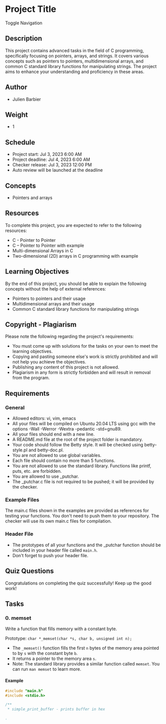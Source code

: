 # Project Title

Toggle Navigation

## Description

This project contains advanced tasks in the field of C programming, specifically focusing on pointers, arrays, and strings. It covers various concepts such as pointers to pointers, multidimensional arrays, and common C standard library functions for manipulating strings. The project aims to enhance your understanding and proficiency in these areas.

## Author

- Julien Barbier

## Weight

- 1

## Schedule

- Project start: Jul 3, 2023 6:00 AM
- Project deadline: Jul 4, 2023 6:00 AM
- Checker release: Jul 3, 2023 12:00 PM
- Auto review will be launched at the deadline

## Concepts

- Pointers and arrays

## Resources

To complete this project, you are expected to refer to the following resources:

- C - Pointer to Pointer
- C – Pointer to Pointer with example
- Multi-dimensional Arrays in C
- Two-dimensional (2D) arrays in C programming with example

## Learning Objectives

By the end of this project, you should be able to explain the following concepts without the help of external references:

- Pointers to pointers and their usage
- Multidimensional arrays and their usage
- Common C standard library functions for manipulating strings

## Copyright - Plagiarism

Please note the following regarding the project's requirements:

- You must come up with solutions for the tasks on your own to meet the learning objectives.
- Copying and pasting someone else's work is strictly prohibited and will not help you achieve the objectives.
- Publishing any content of this project is not allowed.
- Plagiarism in any form is strictly forbidden and will result in removal from the program.

## Requirements

### General

- Allowed editors: vi, vim, emacs
- All your files will be compiled on Ubuntu 20.04 LTS using gcc with the options -Wall -Werror -Wextra -pedantic -std=gnu89.
- All your files should end with a new line.
- A README.md file at the root of the project folder is mandatory.
- Your code should follow the Betty style. It will be checked using betty-style.pl and betty-doc.pl.
- You are not allowed to use global variables.
- Each file should contain no more than 5 functions.
- You are not allowed to use the standard library. Functions like printf, puts, etc. are forbidden.
- You are allowed to use _putchar.
- The _putchar.c file is not required to be pushed; it will be provided by the checker.

### Example Files

The main.c files shown in the examples are provided as references for testing your functions. You don't need to push them to your repository. The checker will use its own main.c files for compilation.

### Header File

- The prototypes of all your functions and the _putchar function should be included in your header file called `main.h`.
- Don't forget to push your header file.

## Quiz Questions

Congratulations on completing the quiz successfully! Keep up the good work!

## Tasks

### 0. memset

Write a function that fills memory with a constant byte.

Prototype: `char *_memset(char *s, char b, unsigned int n);`
- The `_memset()` function fills the first `n` bytes of the memory area pointed to by `s` with the constant byte `b`.
- It returns a pointer to the memory area `s`.
- Note: The standard library provides a similar function called `memset`. You can run `man memset` to learn more.

#### Example

```c
#include "main.h"
#include <stdio.h>

/**
 * simple_print_buffer - prints buffer in hex

.

